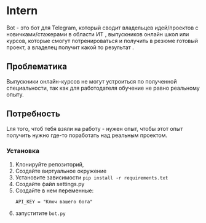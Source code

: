 # Intern

Bot - это бот для Telegram, который сводит владельцев идей/проектов с новичками/стажерами в области ИТ , выпускников онлайн школ или курсов, которые смогут потренироваться и получить в резюме готовый проект, а владелец получит какой то результат .


## Проблематика

Выпускники онлайн-курсов не могут устроиться по полученной специальности, так как для работодателя обучение не равно реальному опыту.


## Потребность

Lля того, чтоб тебя взяли на работу - нужен опыт, чтобы этот опыт получить нужно где-то поработать над реальным проектом. 


### Установка

1. Клонируйте репозиторий, 
2. Создайте виртуальное окружение
3. Установите зависимости `pip install -r requirements.txt`
4. Создайте файл settings.py
5. Создайте в нем переменные:
    ```
    API_KEY = "Ключ вашего бота"
    
    ```
6. запуститите `bot.py`